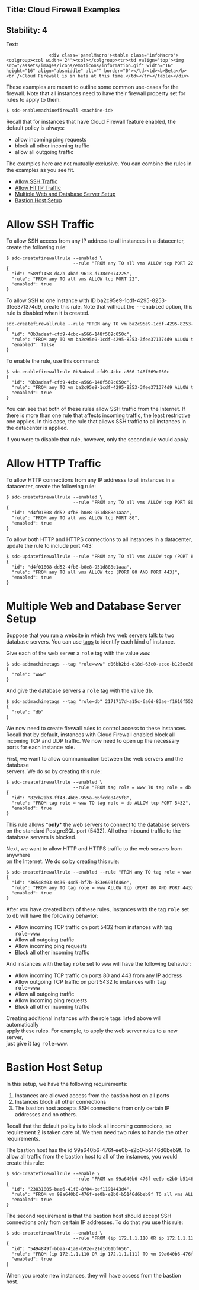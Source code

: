 Title: Cloud Firewall Examples
----
Stability: 4
----
Text:

				    <div class='panelMacro'><table class='infoMacro'><colgroup><col width='24'><col></colgroup><tr><td valign='top'><img src="/assets/images/icons/emoticons/information.gif" width="16" height="16" align="absmiddle" alt="" border="0"></td><td><b>Beta</b><br />Cloud Firewall is in beta at this time.</td></tr></table></div>

<p>These examples are meant to outline some common use-cases for the firewall. Note that all instances need to have their firewall property set for rules to apply to them:</p>

<div class="code panel" style="border-width: 1px;"><div class="codeContent panelContent">
<pre class="theme: Default; brush: plain; gutter: false" style="font-size:12px; font-family: ConfluenceInstalledFont,monospace;">
$ sdc-enablemachinefirewall &lt;machine-id&gt;
</pre>
</div></div>


<p>Recall that for instances that have Cloud Firewall feature enabled, the default policy is always:</p>

<ul>
	<li>allow incoming ping requests</li>
	<li>block all other incoming traffic</li>
	<li>allow all outgoing traffic</li>
</ul>


<p>The examples here are not mutually exclusive. You can combine the rules in the examples as you see fit.</p>

<div>
<ul>
    <li><a href='#CloudFirewallExamples-AllowSSHTraffic'>Allow SSH Traffic</a></li>
    <li><a href='#CloudFirewallExamples-AllowHTTPTraffic'>Allow HTTP Traffic</a></li>
    <li><a href='#CloudFirewallExamples-MultipleWebandDatabaseServerSetup'>Multiple Web and Database Server Setup</a></li>
    <li><a href='#CloudFirewallExamples-BastionHostSetup'>Bastion Host Setup</a></li>
</ul></div>

<h1><a name="CloudFirewallExamples-AllowSSHTraffic"></a>Allow SSH Traffic</h1>

<p>To allow SSH access from any IP address to all instances in a datacenter, create the following rule:</p>

<div class="code panel" style="border-width: 1px;"><div class="codeContent panelContent">
<pre class="theme: Default; brush: plain; gutter: false" style="font-size:12px; font-family: ConfluenceInstalledFont,monospace;">
$ sdc-createfirewallrule --enabled \
                         --rule "FROM any TO all vms ALLOW tcp PORT 22"
{
  "id": "589f1458-d42b-4bad-9613-d738ce074225",
  "rule": "FROM any TO all vms ALLOW tcp PORT 22",
  "enabled": true
}
</pre>
</div></div>


<p>To allow SSH to one instance with ID ba2c95e9-1cdf-4295-8253-3fee371374d9, create this rule. Note that without the <tt>--enabled</tt> option, this rule is disabled when it is created.</p>

<div class="code panel" style="border-width: 1px;"><div class="codeContent panelContent">
<pre class="theme: Default; brush: plain; gutter: false" style="font-size:12px; font-family: ConfluenceInstalledFont,monospace;">
sdc-createfirewallrule --rule "FROM any TO vm ba2c95e9-1cdf-4295-8253-3fee371374d9 ALLOW tcp PORT 22"
{
  "id": "0b3adeaf-cfd9-4cbc-a566-148f569c050c",
  "rule": "FROM any TO vm ba2c95e9-1cdf-4295-8253-3fee371374d9 ALLOW tcp PORT 22",
  "enabled": false
}
</pre>
</div></div>

<p>To enable the rule, use this command:</p>

<div class="code panel" style="border-width: 1px;"><div class="codeContent panelContent">
<pre class="theme: Default; brush: plain; gutter: false" style="font-size:12px; font-family: ConfluenceInstalledFont,monospace;">
$ sdc-enablefirewallrule 0b3adeaf-cfd9-4cbc-a566-148f569c050c
{
  "id": "0b3adeaf-cfd9-4cbc-a566-148f569c050c",
  "rule": "FROM any TO vm ba2c95e9-1cdf-4295-8253-3fee371374d9 ALLOW tcp PORT 22",
  "enabled": true
}
</pre>
</div></div>

<p>You can see that both of these rules allow SSH traffic from the Internet. If there is more than one rule that affects incoming traffic, the least restrictive one applies. In this case, the rule that allows SSH traffic to all instances in the datacenter is applied.</p>

<p>If you were to disable that rule, however, only the second rule would apply.</p>



<h1><a name="CloudFirewallExamples-AllowHTTPTraffic"></a>Allow HTTP Traffic</h1>

<p>To allow HTTP connections from any IP addresss to all instances in a datacenter, create the following rule:</p>


<div class="code panel" style="border-width: 1px;"><div class="codeContent panelContent">
<pre class="theme: Default; brush: plain; gutter: false" style="font-size:12px; font-family: ConfluenceInstalledFont,monospace;">
$ sdc-createfirewallrule --enabled \
                         --rule "FROM any TO all vms ALLOW tcp PORT 80"
{
  "id": "d4f01808-dd52-4fb8-b0e8-951d888e1aaa",
  "rule": "FROM any TO all vms ALLOW tcp PORT 80",
  "enabled": true
}
</pre>
</div></div>


<p>To allow both HTTP and HTTPS connections to all instances in a datacenter, update the rule to include port 443:</p>

<div class="code panel" style="border-width: 1px;"><div class="codeContent panelContent">
<pre class="theme: Default; brush: plain; gutter: false" style="font-size:12px; font-family: ConfluenceInstalledFont,monospace;">
$ sdc-updatefirewallrule --rule "FROM any TO all vms ALLOW tcp (PORT 80 AND PORT 443)" d4f01808-dd52-4fb8-b0e8-951d888e1aaa
{
  "id": "d4f01808-dd52-4fb8-b0e8-951d888e1aaa",
  "rule": "FROM any TO all vms ALLOW tcp (PORT 80 AND PORT 443)",
  "enabled": true
}
</pre>
</div></div>


<h1><a name="CloudFirewallExamples-MultipleWebandDatabaseServerSetup"></a>Multiple Web and Database Server Setup</h1>

<p>Suppose that you run a website in which two web servers talk to two database servers. You can use <a href="Working with Instance Tags.html" title="Working with Instance Tags">tags</a> to identify each kind of instance.</p>

<p>Give each of the web server a <tt>role</tt> tag with the value <tt>www</tt>:</p>

<div class="code panel" style="border-width: 1px;"><div class="codeContent panelContent">
<pre class="theme: Default; brush: plain; gutter: false" style="font-size:12px; font-family: ConfluenceInstalledFont,monospace;">
$ sdc-addmachinetags --tag "role=www" d06bb2bd-e18d-63c0-acce-b125ee36b9e0
{
  "role": "www"
}
</pre>
</div></div>

<p>And give the database servers a <tt>role</tt> tag with the value <tt>db</tt>.</p>

<div class="code panel" style="border-width: 1px;"><div class="codeContent panelContent">
<pre class="theme: Default; brush: plain; gutter: false" style="font-size:12px; font-family: ConfluenceInstalledFont,monospace;">
$ sdc-addmachinetags --tag "role=db" 2171717d-a15c-6a6d-83ae-f1610f552c13
{
  "role": "db"
}
</pre>
</div></div>

<p>We now need to create firewall rules to control access to these instances.  Recall that by default, instances with Cloud Firewall enabled block all incoming TCP and UDP traffic. We now need to open up the necessary ports for each instance role.</p>

<p>First, we want to allow communication between the web servers and the database<br/>
servers. We do so by creating this rule:</p>

<div class="code panel" style="border-width: 1px;"><div class="codeContent panelContent">
<pre class="theme: Default; brush: plain; gutter: false" style="font-size:12px; font-family: ConfluenceInstalledFont,monospace;">
$ sdc-createfirewallrule --enabled \
                         --rule "FROM tag role = www TO tag role = db ALLOW tcp PORT 5432"
{
  "id": "82cb2ab3-ff43-4b05-955a-66fcde84c5f8",
  "rule": "FROM tag role = www TO tag role = db ALLOW tcp PORT 5432",
  "enabled": true
}
</pre>
</div></div>

<p>This rule allows *<b>only</b>* the web servers to connect to the database servers on the standard PostgreSQL port (5432). All other inbound traffic to the database servers is blocked.</p>

<p>Next, we want to allow HTTP and HTTPS traffic to the web servers from anywhere<br/>
on the Internet. We do so by creating this rule:</p>

<div class="code panel" style="border-width: 1px;"><div class="codeContent panelContent">
<pre class="theme: Default; brush: plain; gutter: false" style="font-size:12px; font-family: ConfluenceInstalledFont,monospace;">
$ sdc-createfirewallrule --enabled --rule "FROM any TO tag role = www ALLOW tcp (PORT 80 AND PORT 443)"
{
  "id": "36548d03-0436-44d5-bf7b-383e693fd46e",
  "rule": "FROM any TO tag role = www ALLOW tcp (PORT 80 AND PORT 443)",
  "enabled": true
}
</pre>
</div></div>

<p>After you have created both of these rules, instances with the tag <tt>role</tt> set to <tt>db</tt> will have the following behavior:</p>

<ul>
	<li>Allow incoming TCP traffic on port 5432 from instances with tag <tt>role=www</tt></li>
	<li>Allow all outgoing traffic</li>
	<li>Allow incoming ping requests</li>
	<li>Block all other incoming traffic</li>
</ul>


<p>And instances with the tag <tt>role</tt> set to <tt>www</tt> will have the following behavior:</p>

<ul>
	<li>Allow incoming TCP traffic on ports 80 and 443 from any IP address</li>
	<li>Allow outgoing TCP traffic on port 5432 to instances with  <tt>tag role=www</tt></li>
	<li>Allow all outgoing traffic</li>
	<li>Allow incoming ping requests</li>
	<li>Block all other incoming traffic</li>
</ul>


<p>Creating additional instances with the role tags listed above will automatically<br/>
apply these rules. For example, to apply the web server rules to a new server,<br/>
just give it tag <tt>role=www</tt>.</p>


<h1><a name="CloudFirewallExamples-BastionHostSetup"></a>Bastion Host Setup</h1>

<p>In this setup, we have the following requirements:</p>

<ol>
	<li>Instances are allowed access from the bastion host on all ports</li>
	<li>Instances block all other connections</li>
	<li>The bastion host accepts SSH connections from only certain IP addresses and no others.</li>
</ol>


<p>Recall that the default policy is to block all incoming connecions, so<br/>
requirement 2 is taken care of. We then need two rules to handle the other<br/>
requirements.</p>

<p>The bastion host has the id 99a640b6-476f-ee0b-e2b0-b5146d6beb9f. To allow all traffic from the bastion host to all of the instances, you would create this rule:</p>

<div class="code panel" style="border-width: 1px;"><div class="codeContent panelContent">
<pre class="theme: Default; brush: plain; gutter: false" style="font-size:12px; font-family: ConfluenceInstalledFont,monospace;">
$ sdc-createfirewallrule --enable \
                         --rule "FROM vm 99a640b6-476f-ee0b-e2b0-b5146d6beb9f TO all vms ALLOW tcp PORT all"
{
  "id": "23831805-bae6-41f0-8f04-bef1191443d4",
  "rule": "FROM vm 99a640b6-476f-ee0b-e2b0-b5146d6beb9f TO all vms ALLOW tcp PORT all",
  "enabled": true
}
</pre>
</div></div>

<p>The second requirement is that the bastion host should accept SSH connections only from certain IP addresses. To do that you use this rule:</p>

<div class="code panel" style="border-width: 1px;"><div class="codeContent panelContent">
<pre class="theme: Default; brush: plain; gutter: false" style="font-size:12px; font-family: ConfluenceInstalledFont,monospace;">
$ sdc-createfirewallrule --enabled \
                         --rule "FROM (ip 172.1.1.110 OR ip 172.1.1.111) to vm 99a640b6-476f-ee0b-e2b0-b5146d6beb9f ALLOW tcp PORT 22"
{
  "id": "5494849f-bbaa-41a9-b92e-21d1d61bf656",
  "rule": "FROM (ip 172.1.1.110 OR ip 172.1.1.111) TO vm 99a640b6-476f-ee0b-e2b0-b5146d6beb9f ALLOW tcp PORT 22",
  "enabled": true
}
</pre>
</div></div>

<p>When you create new instances, they will have access from the bastion host.</p>
